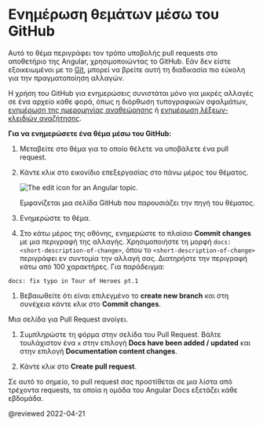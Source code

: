 # Ενημέρωση θεμάτων μέσω του GitHub

Αυτό το θέμα περιγράφει τον τρόπο υποβολής pull requests στο αποθετήριο της Angular, χρησιμοποιώντας το GitHub. Εάν δεν είστε εξοικειωμένοι με το [Git](https://git-scm.com/), μπορεί να βρείτε αυτή τη διαδικασία πιο εύκολη για την πραγματοποίηση αλλαγών.

<div class="alert is-important">

   Η χρήση του GitHub για ενημερώσεις συνιστάται μόνο για μικρές αλλαγές σε ένα αρχείο κάθε φορά, όπως η διόρθωση τυπογραφικών σφαλμάτων, [ενημέρωση της ημερομηνίας αναθεώρησης](guide/reviewing-content) ή [ενημέρωση λέξεων-κλειδιών αναζήτησης](guide/updating-search-keywords).

</div>

**Για να ενημερώσετε ένα θέμα μέσω του GitHub:**

1. Μεταβείτε στο θέμα για το οποίο θέλετε να υποβάλετε ένα pull request.

1. Κάντε κλικ στο εικονίδιο επεξεργασίας στο πάνω μέρος του θέματος.

   <div class="lightbox">
    <img src="generated/images/guide/contributors-guide/edit-icon.png" alt="The edit icon for an Angular topic.">
   </div>

   Εμφανίζεται μια σελίδα GitHub που παρουσιάζει την πηγή του θέματος.

1. Ενημερώστε το θέμα.

1. Στο κάτω μέρος της οθόνης, ενημερώστε το πλαίσιο **Commit changes** με μια περιγραφή της αλλαγής. Χρησιμοποιήστε τη μορφή `docs: <short-description-of-change>`, όπου το `<short-description-of-change>` περιγράφει εν συντομία την αλλαγή σας. Διατηρήστε την περιγραφή κάτω από 100 χαρακτήρες. Για παράδειγμα:

  `docs: fix typo in Tour of Heroes pt.1`

1. Βεβαιωθείτε ότι είναι επιλεγμένo το **create new branch** και στη συνέχεια κάντε κλικ στο **Commit changes**.

  Μια σελίδα για Pull Request ανοίγει.

1. Συμπληρώστε τη φόρμα στην σελίδα του Pull Request. Βάλτε τουλάχιστον ένα `x` στην επιλογή **Docs have been added / updated** και στην επιλογή **Documentation content changes**.

1. Κάντε κλικ στο **Create pull request**.

Σε αυτό το σημείο, το pull request σας προστίθεται σε μια λίστα από τρέχοντα requests, τα οποία η ομάδα του Angular Docs εξετάζει κάθε εβδομάδα.

@reviewed 2022-04-21
